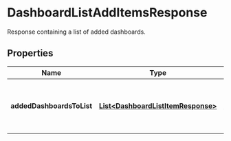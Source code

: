 

# DashboardListAddItemsResponse

Response containing a list of added dashboards.

## Properties

Name | Type | Description | Notes
------------ | ------------- | ------------- | -------------
**addedDashboardsToList** | [**List&lt;DashboardListItemResponse&gt;**](DashboardListItemResponse.md) | List of dashboards added to the dashboard list. |  [optional]



